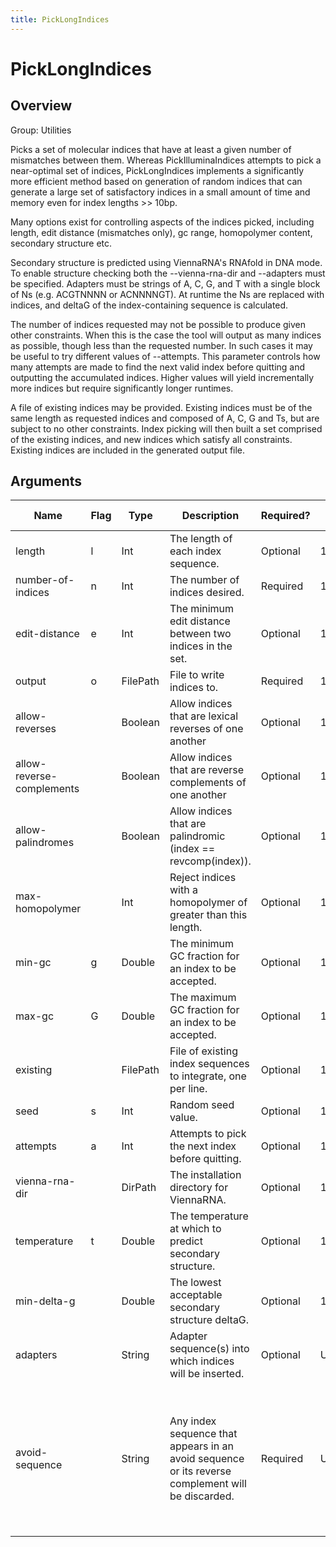 ```yaml
---
title: PickLongIndices
---
```


# PickLongIndices

## Overview
Group: Utilities

Picks a set of molecular indices that have at least a given number of mismatches between
them. Whereas PickIlluminaIndices attempts to pick a near-optimal set of indices,
PickLongIndices implements a significantly more efficient method based on generation of
random indices that can generate a large set of satisfactory indices in a small amount of
time and memory even for index lengths >> 10bp.

Many options exist for controlling aspects of the indices picked, including length, edit
distance (mismatches only), gc range, homopolymer content, secondary structure etc.

Secondary structure is predicted using ViennaRNA's RNAfold in DNA mode. To enable structure
checking both the --vienna-rna-dir and --adapters must be specified.  Adapters must be
strings of A, C, G, and T with a single block of Ns (e.g. ACGTNNNN or ACNNNNGT).  At runtime
the Ns are replaced with indices, and deltaG of the index-containing sequence is calculated.

The number of indices requested may not be possible to produce given other constraints.
When this is the case the tool will output as many indices as possible, though less than
the requested number.  In such cases it may be useful to try different values of --attempts.
This parameter controls how many attempts are made to find the next valid index before
quitting and outputting the accumulated indices.  Higher values will yield incrementally more
indices but require significantly longer runtimes.

A file of existing indices may be provided. Existing indices must be of the same length as
requested indices and composed of A, C, G and Ts, but are subject to no other constraints.
Index picking will then built a set comprised of the existing indices, and new indices which
satisfy all constraints.  Existing indices are included in the generated output file.

## Arguments

|Name|Flag|Type|Description|Required?|Max Values|Default Values|
|----|----|----|-----------|---------|----------|--------------|
|length|l|Int|The length of each index sequence.|Optional|1|8|
|number-of-indices|n|Int|The number of indices desired.|Required|1||
|edit-distance|e|Int|The minimum edit distance between two indices in the set.|Optional|1|3|
|output|o|FilePath|File to write indices to.|Required|1||
|allow-reverses||Boolean|Allow indices that are lexical reverses of one another|Optional|1|false|
|allow-reverse-complements||Boolean|Allow indices that are reverse complements of one another|Optional|1|false|
|allow-palindromes||Boolean|Allow indices that are palindromic (index == revcomp(index)).|Optional|1|false|
|max-homopolymer||Int|Reject indices with a homopolymer of greater than this length.|Optional|1|2|
|min-gc|g|Double|The minimum GC fraction for an index to be accepted.|Optional|1|0.2|
|max-gc|G|Double|The maximum GC fraction for an index to be accepted.|Optional|1|0.8|
|existing||FilePath|File of existing index sequences to integrate, one per line.|Optional|1||
|seed|s|Int|Random seed value.|Optional|1|1|
|attempts|a|Int|Attempts to pick the next index before quitting.|Optional|1|100000|
|vienna-rna-dir||DirPath|The installation directory for ViennaRNA.|Optional|1||
|temperature|t|Double|The temperature at which to predict secondary structure.|Optional|1|25.0|
|min-delta-g||Double|The lowest acceptable secondary structure deltaG.|Optional|1|-10.0|
|adapters||String|Adapter sequence(s) into which indices will be inserted.|Optional|Unlimited||
|avoid-sequence||String|Any index sequence that appears in an avoid sequence or its reverse complement will be discarded.|Required|Unlimited|AATGATACGGCGACCACCGAGATCTACACTCTTTCCCTACACGACGCTCTTCCGATCT, AGATCGGAAGAGCGGTTCAGCAGGAATGCCGAGACCGATCTCGTATGCCGTCTTCTGCTTG, AATGATACGGCGACCACCGAGATCTACACTCTTTCCCTACACGACGCTCTTCCGATCT, AGATCGGAAGAGCACACGTCTGAACTCCAGTCACNNNNNNNNATCTCGTATGCCGTCTTCTGCTTG, AATGATACGGCGACCACCGAGATCTACACTCTTTCCCTACACGACGCTCTTCCGATCT, AGATCGGAAGAGCTCGTATGCCGTCTTCTGCTTG, AATGATACGGCGACCACCGAGATCTACACGCCTCCCTCGCGCCATCAGAGATGTGTATAAGAGACAG, CTGTCTCTTATACACATCTCTGAGCGGGCTGGCAAGGCAGACCGNNNNNNNNATCTCGTATGCCGTCTTCTGCTTG, AATGATACGGCGACCACCGAGATCTACACNNNNNNNNTCGTCGGCAGCGTCAGATGTGTATAAGAGACAG, CTGTCTCTTATACACATCTCCGAGCCCACGAGACNNNNNNNNATCTCGTATGCCGTCTTCTGCTTG, AATGATACGGCGACCACCGAGATCTACACNNNNNNNNACACTCTTTCCCTACACGACGCTCTTCCGATCT, AGATCGGAAGAGCACACGTCTGAACTCCAGTCACNNNNNNNNATCTCGTATGCCGTCTTCTGCTTG|

